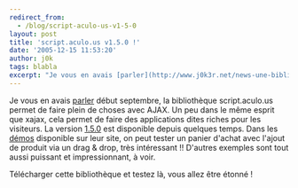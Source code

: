 ```yaml
---
redirect_from:
  - /blog/script-aculo-us-v1-5-0
layout: post
title: 'script.aculo.us v1.5.0 !'
date: '2005-12-15 11:53:20'
author: j0k
tags: blabla
excerpt: "Je vous en avais [parler](http://www.j0k3r.net/news-une-bibliotheque-javascript-tres-interessante-670.html) début septembre, la bibliothèque script.aculo.us permet de faire plein de choses avec AJAX. Un peu dans le même esprit que xajax, cela permet de faire des applications dites riches pour les visiteurs.     \nLa version      …"
---
```


Je vous en avais [parler](http://www.j0k3r.net/news-une-bibliotheque-javascript-tres-interessante-670.html) début septembre, la bibliothèque script.aculo.us permet de faire plein de choses avec AJAX. Un peu dans le même esprit que xajax, cela permet de faire des applications dites riches pour les visiteurs.
La version [1.5.0](http://script.aculo.us/downloads) est disponible depuis quelques temps. Dans les [démos](http://wiki.script.aculo.us/scriptaculous/show/Demos) disponible sur leur site, on peut tester un panier d'achat avec l'ajout de produit via un drag &amp; drop, très intéressant !! D'autres exemples sont tout aussi puissant et impressionnant, à voir.

Télécharger cette bibliothèque et testez là, vous allez être étonné !
